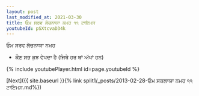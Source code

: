 ```yaml
---
layout: post
last_modified_at: 2021-03-30
title: ਓਮ ਸਰਵ ਲੋਚਨਾਯਾ ਨਮਹ ੧੧ ਟਾਇਮਸ
youtubeId: pSXtcvaD34k
---
```

 
 
 ਓਮ ਸਰਵ ਲੋਚਨਾਯਾ ਨਮਹ  
 
 -  ਕੌਣ ਸਭ ਕੁਝ ਵੇਖਦਾ ਹੈ (ਜਿਥੇ ਹਰ ਥਾਂ ਅੱਖਾਂ ਹਨ) 
 
  
 
  
 
 
 
 
 
 


{% include youtubePlayer.html id=page.youtubeId %}
 
[Next]({{ site.baseurl }}{% link  split1/_posts/2013-02-28-ਓਮ ਸਕਲਾਯਾ ਨਮਹ ੧੧ ਟਾਇਮਸ.md%})
 
